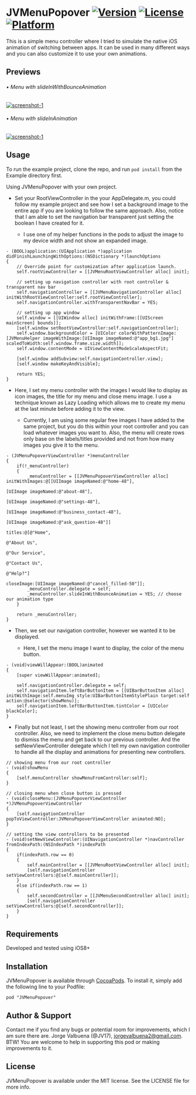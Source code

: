 # JVMenuPopover [![Version](https://img.shields.io/cocoapods/v/JVMenuPopover.svg?style=flat)](http://cocoadocs.org/docsets/JVMenuPopover) [![License](https://img.shields.io/cocoapods/l/JVMenuPopover.svg?style=flat)](http://cocoadocs.org/docsets/JVMenuPopover) [![Platform](https://img.shields.io/cocoapods/p/JVMenuPopover.svg?style=flat)](http://cocoadocs.org/docsets/JVMenuPopover)

This is a simple menu controller where I tried to simulate the native iOS animation of switching between apps. It can be used in many different ways and you can also customize it to use your own animations.

## Previews

###### • Menu with slideInWithBounceAnimation

<a href="http://www.youtube.com/watch?feature=player_embedded&v=ySgPzJJSCAg?autoplay=1" target="_blank">![screenshot-1](Previews/jvmenu.preview1.gif)</a>

###### • Menu with slideInAnimation

<a href="http://www.youtube.com/watch?feature=player_embedded&v=2MG6kVMMuTo?autoplay=1" target="_blank">![screenshot-1](Previews/jvmenu.preview2.gif)</a>

## Usage

To run the example project, clone the repo, and run `pod install` from the Example directory first.

Using JVMenuPopover with your own project.

* Set your RootViewController in the your AppDelegate.m, you could follow my example project and see how I set a background image to the entire app if you are looking to follow the same approach. Also, notice that I am able to set the navigation bar transparent just setting the boolean I have created for it. 
    
    * I use one of my helper functions in the pods to adjust the image to my device width and not show an expanded image.
    
```objc 
- (BOOL)application:(UIApplication *)application didFinishLaunchingWithOptions:(NSDictionary *)launchOptions
{
    // Override point for customization after application launch.
    self.rootViewController = [[JVMenuRootViewController alloc] init];

    // setting up navigation controller with root controller & transparent nav bar
    self.navigationController = [[JVMenuNavigationController alloc] initWithRootViewController:self.rootViewController];
    self.navigationController.withTransparentNavBar = YES;

    // setting up app window
    self.window = [[UIWindow alloc] initWithFrame:[[UIScreen mainScreen] bounds]];
    [self.window setRootViewController:self.navigationController];
    self.window.backgroundColor = [UIColor colorWithPatternImage:[JVMenuHelper imageWithImage:[UIImage imageNamed:@"app_bg1.jpg"] scaledToWidth:self.window.frame.size.width]];
    self.window.contentMode = UIViewContentModeScaleAspectFit;

    [self.window addSubview:self.navigationController.view];
    [self.window makeKeyAndVisible];

    return YES;
}
```

* Here, I set my menu controller with the images I would like to display as icon images, the title for my menu and close menu image. I use a technique known as Lazy Loading which allows me to create my menu at the last minute before adding it to the view. 
    
    * Currently, I am using some regular free images I have added to the same project, but you do this within your root controller and you can load whatever images you want to. Also, the menu will create rows only base on the labels/titles provided and not from how many images you give it to the menu.

```objc
- (JVMenuPopoverViewController *)menuController
{
    if(!_menuController)
    {
        _menuController = [[JVMenuPopoverViewController alloc] initWithImages:@[[UIImage imageNamed:@"home-48"],
                                                                                [UIImage imageNamed:@"about-48"],
                                                                                [UIImage imageNamed:@"settings-48"],
                                                                                [UIImage imageNamed:@"business_contact-48"],
                                                                                [UIImage imageNamed:@"ask_question-48"]]
                                                                        titles:@[@"Home",
                                                                                 @"About Us",
                                                                                 @"Our Service",
                                                                                 @"Contact Us",
                                                                                 @"Help?"]
                                                                    closeImage:[UIImage imageNamed:@"cancel_filled-50"]];
        _menuController.delegate = self;
        _menuController.slideInWithBounceAnimation = YES; // choose our animation type
    }

    return _menuController;
}
```

* Then, we set our navigation controller, however we wanted it to be displayed.
    
    * Here, I set the menu image I want to display, the color of the menu button.

```objc
- (void)viewWillAppear:(BOOL)animated
{
    [super viewWillAppear:animated];

    self.navigationController.delegate = self;
    self.navigationItem.leftBarButtonItem = [[UIBarButtonItem alloc] initWithImage:self.menuImg style:UIBarButtonItemStylePlain target:self action:@selector(showMenu)];
    self.navigationItem.leftBarButtonItem.tintColor = [UIColor blackColor];
}
```

* Finally but not least, I set the showing menu controller from our root controller. Also, we need to implement the close menu button delegate to dismiss the menu and get back to our previous controller. And the setNewViewController delegate which I tell my own navigation controller to handle all the display and animations for presenting new controllers.

```objc
// showing menu from our root controller
- (void)showMenu
{
    [self.menuController showMenuFromController:self];
}

// closing menu when close button is pressed
- (void)closeMenu:(JVMenuPopoverViewController *)JVMenuPopoverViewController
{
    [self.navigationController popToViewController:JVMenuPopoverViewController animated:NO];
}

// setting the view controllers to be presented
- (void)setNewViewController:(UINavigationController *)navController fromIndexPath:(NSIndexPath *)indexPath
{
    if(indexPath.row == 0)
    {
        self.mainController = [[JVMenuRootViewController alloc] init];
        [self.navigationController setViewControllers:@[self.mainController]];
    }
    else if(indexPath.row == 1)
    {
        self.secondController = [[JVMenuSecondController alloc] init];
        [self.navigationController setViewControllers:@[self.secondController]];
    }
}
```

## Requirements

Developed and tested using iOS8+

## Installation

JVMenuPopover is available through [CocoaPods](http://cocoapods.org). To install
it, simply add the following line to your Podfile:

    pod "JVMenuPopover"

## Author & Support

Contact me if you find any bugs or potential room for improvements, which I am sure there are. Jorge Valbuena (@JV17), jorgevalbuena2@gmail.com. BTW! You are welcome to help in supporting this pod or making improvements to it.

## License

JVMenuPopover is available under the MIT license. See the LICENSE file for more info.


